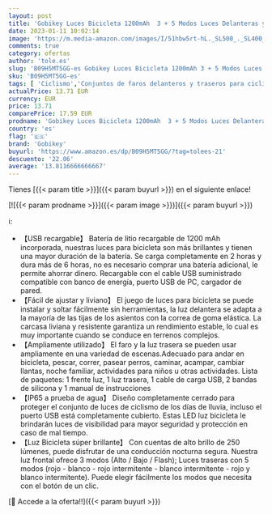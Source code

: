 ```yaml
---
layout: post
title: 'Gobikey Luces Bicicleta 1200mAh  3 + 5 Modos Luces Delanteras y Traseras Recargables USB para Bicicleta con 120dB Zumbador  IP65 Impermeable Luz LED Bicicleta para Ciclismo de montaña y Carretera'
date: 2023-01-11 10:02:14
image: 'https://m.media-amazon.com/images/I/51hbw5rt-hL._SL500_._SL400_.jpg'
comments: true
category: ofertas
author: 'tole.es'
slug: 'B09H5MT5GG-es Gobikey Luces Bicicleta 1200mAh 3 + 5 Modos Luces...'
sku: 'B09H5MT5GG-es'
tags: [ 'Ciclismo','Conjuntos de faros delanteros y traseros para ciclismo','Deportes y aire libre','Luces y reflectores de ciclismo','Ropa y equipo para deportes','bicicleta','gobikey','🇪🇸', ]
actualPrice: 13.71 EUR
currency: EUR
price: 13.71
comparePrice: 17.59 EUR
prodname: 'Gobikey Luces Bicicleta 1200mAh  3 + 5 Modos Luces Delanteras y Traseras Recargables USB para Bicicleta con 120dB Zumbador  IP65 Impermeable Luz LED Bicicleta para Ciclismo de montaña y Carretera'
country: 'es'
flag: '🇪🇸'
brand: 'Gobikey'
buyurl: 'https://www.amazon.es/dp/B09H5MT5GG/?tag=tolees-21'
descuento: '22.06'
average: '13.8116666666667'
---
```


Tienes [{{< param title >}}]({{< param buyurl >}}) en el siguiente enlace!

[![{{< param prodname >}}]({{< param image >}})]({{< param buyurl >}})

ℹ️:

- 【USB recargable】 Batería de litio recargable de 1200 mAh incorporada, nuestras luces para bicicleta son más brillantes y tienen una mayor duración de la batería. Se carga completamente en 2 horas y dura más de 6 horas, no es necesario comprar una batería adicional, le permite ahorrar dinero. Recargable con el cable USB suministrado compatible con banco de energía, puerto USB de PC, cargador de pared.
- 【Fácil de ajustar y liviano】 El juego de luces para bicicleta se puede instalar y soltar fácilmente sin herramientas, la luz delantera se adapta a la mayoría de las tijas de los asientos con la correa de goma elástica. La carcasa liviana y resistente garantiza un rendimiento estable, lo cual es muy importante cuando se conduce en terrenos complejos.
- 【Ampliamente utilizado】 El faro y la luz trasera se pueden usar ampliamente en una variedad de escenas.Adecuado para andar en bicicleta, pescar, correr, pasear perros, caminar, acampar, cambiar llantas, noche familiar, actividades para niños u otras actividades. Lista de paquetes: 1 frente luz, 1 luz trasera, 1 cable de carga USB, 2 bandas de silicona y 1 manual de instrucciones
- 【IP65 a prueba de agua】 Diseño completamente cerrado para proteger el conjunto de luces de ciclismo de los días de lluvia, incluso el puerto USB está completamente cubierto. Estas LED luz bicicleta le brindarán luces de visibilidad para mayor seguridad y protección en caso de mal tiempo.
- 【Luz Bicicleta súper brillante】 Con cuentas de alto brillo de 250 lúmenes, puede disfrutar de una conducción nocturna segura. Nuestra luz frontal ofrece 3 modos (Alto / Bajo / Flash); Luces traseras con 5 modos (rojo - blanco - rojo intermitente - blanco intermitente - rojo y blanco intermitente). Puede elegir fácilmente los modos que necesita con el botón de un clic.

[🛒 Accede a la oferta!!]({{< param buyurl >}})
